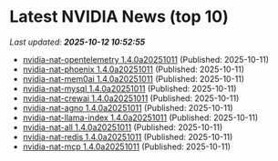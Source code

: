 # Latest NVIDIA News (top 10)
_Last updated: **2025-10-12 10:52:55**_

- [nvidia-nat-opentelemetry 1.4.0a20251011](https://pypi.org/project/nvidia-nat-opentelemetry/1.4.0a20251011/) (Published: 2025-10-11)
- [nvidia-nat-phoenix 1.4.0a20251011](https://pypi.org/project/nvidia-nat-phoenix/1.4.0a20251011/) (Published: 2025-10-11)
- [nvidia-nat-mem0ai 1.4.0a20251011](https://pypi.org/project/nvidia-nat-mem0ai/1.4.0a20251011/) (Published: 2025-10-11)
- [nvidia-nat-mysql 1.4.0a20251011](https://pypi.org/project/nvidia-nat-mysql/1.4.0a20251011/) (Published: 2025-10-11)
- [nvidia-nat-crewai 1.4.0a20251011](https://pypi.org/project/nvidia-nat-crewai/1.4.0a20251011/) (Published: 2025-10-11)
- [nvidia-nat-agno 1.4.0a20251011](https://pypi.org/project/nvidia-nat-agno/1.4.0a20251011/) (Published: 2025-10-11)
- [nvidia-nat-llama-index 1.4.0a20251011](https://pypi.org/project/nvidia-nat-llama-index/1.4.0a20251011/) (Published: 2025-10-11)
- [nvidia-nat-all 1.4.0a20251011](https://pypi.org/project/nvidia-nat-all/1.4.0a20251011/) (Published: 2025-10-11)
- [nvidia-nat-redis 1.4.0a20251011](https://pypi.org/project/nvidia-nat-redis/1.4.0a20251011/) (Published: 2025-10-11)
- [nvidia-nat-mcp 1.4.0a20251011](https://pypi.org/project/nvidia-nat-mcp/1.4.0a20251011/) (Published: 2025-10-11)
